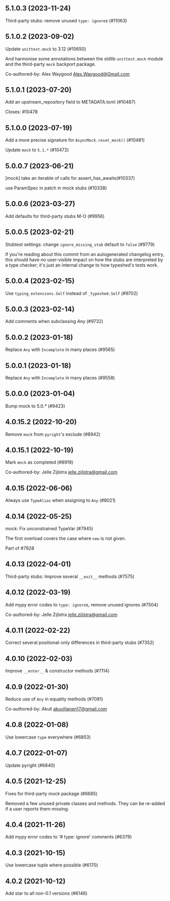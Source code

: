 ## 5.1.0.3 (2023-11-24)

Third-party stubs: remove unused `type: ignore`s (#11063)

## 5.1.0.2 (2023-09-02)

Update `unittest.mock` to 3.12 (#10650)

And harmonise some annotations between the stdlib `unittest.mock` module and the third-party `mock` backport package.

Co-authored-by: Alex Waygood <Alex.Waygood@Gmail.com>

## 5.1.0.1 (2023-07-20)

Add an upstream_repository field to METADATA.toml (#10487)

Closes: #10478

## 5.1.0.0 (2023-07-19)

Add a more precise signature for `AsyncMock.reset_mock()` (#10481)

Update `mock` to `5.1.*` (#10472)

## 5.0.0.7 (2023-06-21)

[mock] take an iterable of calls for assert_has_awaits(#10337)

use ParamSpec in patch in mock stubs (#10338)

## 5.0.0.6 (2023-03-27)

Add defaults for third-party stubs M-O (#9956)

## 5.0.0.5 (2023-02-21)

Stubtest settings: change `ignore_missing_stub` default to `false` (#9779)

If you're reading about this commit from an autogenerated changelog entry, this should have no user-visible impact on how the stubs are interpreted by a type checker; it's just an internal change to how typeshed's tests work.

## 5.0.0.4 (2023-02-15)

Use `typing_extensions.Self` instead of `_typeshed.Self` (#9702)

## 5.0.0.3 (2023-02-14)

Add comments when subclassing Any (#9732)

## 5.0.0.2 (2023-01-18)

Replace `Any` with `Incomplete` in many places (#9565)

## 5.0.0.1 (2023-01-18)

Replace `Any` with `Incomplete` in many places (#9558)

## 5.0.0.0 (2023-01-04)

Bump mock to 5.0.* (#9423)

## 4.0.15.2 (2022-10-20)

Remove `mock` from `pyright`'s exclude (#8942)

## 4.0.15.1 (2022-10-19)

Mark `mock` as completed (#8919)

Co-authored-by: Jelle Zijlstra <jelle.zijlstra@gmail.com>

## 4.0.15 (2022-06-06)

Always use `TypeAlias` when assigning to `Any` (#8021)

## 4.0.14 (2022-05-25)

mock: Fix unconstrained TypeVar (#7945)

The first overload covers the case where `new` is not given.

Part of #7928

## 4.0.13 (2022-04-01)

Third-party stubs: Improve several `__exit__` methods (#7575)

## 4.0.12 (2022-03-19)

Add mypy error codes to `type: ignore`s, remove unused ignores (#7504)

Co-authored-by: Jelle Zijlstra <jelle.zijlstra@gmail.com>

## 4.0.11 (2022-02-22)

Correct several positional-only differences in third-party stubs (#7352)

## 4.0.10 (2022-02-03)

Improve `__enter__` & constructor methods (#7114)

## 4.0.9 (2022-01-30)

Reduce use of `Any` in equality methods (#7081)

Co-authored-by: Akuli <akuviljanen17@gmail.com>

## 4.0.8 (2022-01-08)

Use lowercase `type` everywhere (#6853)

## 4.0.7 (2022-01-07)

Update pyright (#6840)

## 4.0.5 (2021-12-25)

Fixes for third-party mock package (#6685)

Removed a few unused private classes and methods. They can be re-added if a user reports them missing.

## 4.0.4 (2021-11-26)

Add mypy error codes to '# type: ignore' comments (#6379)

## 4.0.3 (2021-10-15)

Use lowercase tuple where possible (#6170)

## 4.0.2 (2021-10-12)

Add star to all non-0.1 versions (#6146)

